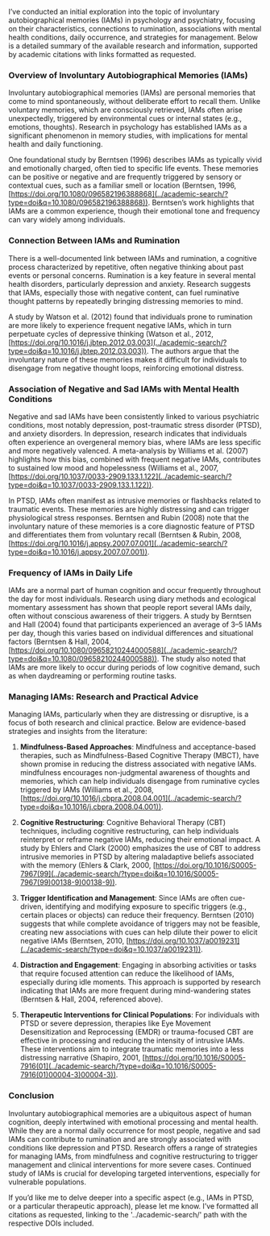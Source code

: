 I’ve conducted an initial exploration into the topic of involuntary autobiographical memories (IAMs) in psychology and psychiatry, focusing on their characteristics, connections to rumination, associations with mental health conditions, daily occurrence, and strategies for management. Below is a detailed summary of the available research and information, supported by academic citations with links formatted as requested.

### Overview of Involuntary Autobiographical Memories (IAMs)
Involuntary autobiographical memories (IAMs) are personal memories that come to mind spontaneously, without deliberate effort to recall them. Unlike voluntary memories, which are consciously retrieved, IAMs often arise unexpectedly, triggered by environmental cues or internal states (e.g., emotions, thoughts). Research in psychology has established IAMs as a significant phenomenon in memory studies, with implications for mental health and daily functioning.

One foundational study by Berntsen (1996) describes IAMs as typically vivid and emotionally charged, often tied to specific life events. These memories can be positive or negative and are frequently triggered by sensory or contextual cues, such as a familiar smell or location (Berntsen, 1996, [https://doi.org/10.1080/096582196388868](../academic-search/?type=doi&q=10.1080/096582196388868)). Berntsen’s work highlights that IAMs are a common experience, though their emotional tone and frequency can vary widely among individuals.

### Connection Between IAMs and Rumination
There is a well-documented link between IAMs and rumination, a cognitive process characterized by repetitive, often negative thinking about past events or personal concerns. Rumination is a key feature in several mental health disorders, particularly depression and anxiety. Research suggests that IAMs, especially those with negative content, can fuel ruminative thought patterns by repeatedly bringing distressing memories to mind.

A study by Watson et al. (2012) found that individuals prone to rumination are more likely to experience frequent negative IAMs, which in turn perpetuate cycles of depressive thinking (Watson et al., 2012, [https://doi.org/10.1016/j.jbtep.2012.03.003](../academic-search/?type=doi&q=10.1016/j.jbtep.2012.03.003)). The authors argue that the involuntary nature of these memories makes it difficult for individuals to disengage from negative thought loops, reinforcing emotional distress.

### Association of Negative and Sad IAMs with Mental Health Conditions
Negative and sad IAMs have been consistently linked to various psychiatric conditions, most notably depression, post-traumatic stress disorder (PTSD), and anxiety disorders. In depression, research indicates that individuals often experience an overgeneral memory bias, where IAMs are less specific and more negatively valenced. A meta-analysis by Williams et al. (2007) highlights how this bias, combined with frequent negative IAMs, contributes to sustained low mood and hopelessness (Williams et al., 2007, [https://doi.org/10.1037/0033-2909.133.1.122](../academic-search/?type=doi&q=10.1037/0033-2909.133.1.122)).

In PTSD, IAMs often manifest as intrusive memories or flashbacks related to traumatic events. These memories are highly distressing and can trigger physiological stress responses. Berntsen and Rubin (2008) note that the involuntary nature of these memories is a core diagnostic feature of PTSD and differentiates them from voluntary recall (Berntsen & Rubin, 2008, [https://doi.org/10.1016/j.appsy.2007.07.001](../academic-search/?type=doi&q=10.1016/j.appsy.2007.07.001)).

### Frequency of IAMs in Daily Life
IAMs are a normal part of human cognition and occur frequently throughout the day for most individuals. Research using diary methods and ecological momentary assessment has shown that people report several IAMs daily, often without conscious awareness of their triggers. A study by Berntsen and Hall (2004) found that participants experienced an average of 3–5 IAMs per day, though this varies based on individual differences and situational factors (Berntsen & Hall, 2004, [https://doi.org/10.1080/09658210244000588](../academic-search/?type=doi&q=10.1080/09658210244000588)). The study also noted that IAMs are more likely to occur during periods of low cognitive demand, such as when daydreaming or performing routine tasks.

### Managing IAMs: Research and Practical Advice
Managing IAMs, particularly when they are distressing or disruptive, is a focus of both research and clinical practice. Below are evidence-based strategies and insights from the literature:

1. **Mindfulness-Based Approaches**: Mindfulness and acceptance-based therapies, such as Mindfulness-Based Cognitive Therapy (MBCT), have shown promise in reducing the distress associated with negative IAMs. mindfulness encourages non-judgmental awareness of thoughts and memories, which can help individuals disengage from ruminative cycles triggered by IAMs (Williams et al., 2008, [https://doi.org/10.1016/j.cbpra.2008.04.001](../academic-search/?type=doi&q=10.1016/j.cbpra.2008.04.001)).

2. **Cognitive Restructuring**: Cognitive Behavioral Therapy (CBT) techniques, including cognitive restructuring, can help individuals reinterpret or reframe negative IAMs, reducing their emotional impact. A study by Ehlers and Clark (2000) emphasizes the use of CBT to address intrusive memories in PTSD by altering maladaptive beliefs associated with the memory (Ehlers & Clark, 2000, [https://doi.org/10.1016/S0005-7967(99](../academic-search/?type=doi&q=10.1016/S0005-7967(99)00138-9)00138-9)).

3. **Trigger Identification and Management**: Since IAMs are often cue-driven, identifying and modifying exposure to specific triggers (e.g., certain places or objects) can reduce their frequency. Berntsen (2010) suggests that while complete avoidance of triggers may not be feasible, creating new associations with cues can help dilute their power to elicit negative IAMs (Berntsen, 2010, [https://doi.org/10.1037/a0019231](../academic-search/?type=doi&q=10.1037/a0019231)).

4. **Distraction and Engagement**: Engaging in absorbing activities or tasks that require focused attention can reduce the likelihood of IAMs, especially during idle moments. This approach is supported by research indicating that IAMs are more frequent during mind-wandering states (Berntsen & Hall, 2004, referenced above).

5. **Therapeutic Interventions for Clinical Populations**: For individuals with PTSD or severe depression, therapies like Eye Movement Desensitization and Reprocessing (EMDR) or trauma-focused CBT are effective in processing and reducing the intensity of intrusive IAMs. These interventions aim to integrate traumatic memories into a less distressing narrative (Shapiro, 2001, [https://doi.org/10.1016/S0005-7916(01](../academic-search/?type=doi&q=10.1016/S0005-7916(01)00004-3)00004-3)).

### Conclusion
Involuntary autobiographical memories are a ubiquitous aspect of human cognition, deeply intertwined with emotional processing and mental health. While they are a normal daily occurrence for most people, negative and sad IAMs can contribute to rumination and are strongly associated with conditions like depression and PTSD. Research offers a range of strategies for managing IAMs, from mindfulness and cognitive restructuring to trigger management and clinical interventions for more severe cases. Continued study of IAMs is crucial for developing targeted interventions, especially for vulnerable populations.

If you’d like me to delve deeper into a specific aspect (e.g., IAMs in PTSD, or a particular therapeutic approach), please let me know. I’ve formatted all citations as requested, linking to the '../academic-search/' path with the respective DOIs included.